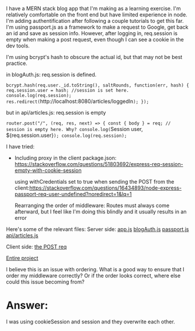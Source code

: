 I have a MERN stack blog app that I'm making as a learning exercise. I'm relatively comfortable on the front end but have limited experience in node. I'm adding authentification after following a couple tutorials to get this far. I'm using passport.js as a framework to make a request to Google, get back an id and save as session info. However, after logging in, req.session is empty when making a post request, even though I can see a cookie in the dev tools.

I'm using bcrypt's hash to obscure the actual id, but that may not be best practice.

in blogAuth.js: req.session is defined.

`bcrypt.hash(req.user._id.toString(), saltRounds, function(err, hash) { req.session.user = hash; //session is set here. console.log(req.session); res.redirect(`http://localhost:8080/articles/loggedIn`);
});`

but in api/articles.js: req.session is empty

`router.post("/", (req, res, next) => { const { body } = req; // session is empty here. Why? console.log(`Session user, ${req.session.user}`); console.log(req.session);`

I have tried:

-   Including proxy in the client package.json:
    https://stackoverflow.com/questions/51803692/express-req-session-empty-with-cookie-session

    using withCredentials set to true when sending the POST from the
    client:https://stackoverflow.com/questions/16434893/node-express-passport-req-user-undefined?noredirect=1&lq=1

    Rearranging the order of middleware: Routes must always come
    afterward, but I feel like I'm doing this blindly and it usually results in an error

Here's some of the relevant files:
Server side:
[app.js](https://github.com/nodes777/blog-server/blob/betterorg/server/app.js)
[blogAuth.js](https://github.com/nodes777/blog-server/blob/betterorg/server/routes/auth/blogAuth.js)
[passport.js](https://github.com/nodes777/blog-server/blob/betterorg/server/config/passport.js)
[api/articles.js](https://github.com/nodes777/blog-server/blob/betterorg/server/routes/api/articles.js)

Client side:
[the POST req](https://github.com/nodes777/blog-server/blob/betterorg/client/src/containers/ArticlesForm/ArticlesForm.js)

[Entire project](https://github.com/nodes777/blog-server/tree/betterorg)

I believe this is an issue with ordering. What is a good way to ensure that I order my middleware correctly? Or if the order looks correct, where else could this issue becoming from?



# Answer:
I was using cookieSession and session and they overwrite each other.
